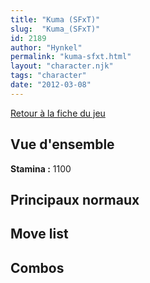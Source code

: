```yaml
---
title: "Kuma (SFxT)"
slug:  "Kuma_(SFxT)"
id: 2189
author: "Hynkel"
permalink: "kuma-sfxt.html"
layout: "character.njk"
tags: "character"
date: "2012-03-08"
---
```


[Retour à la fiche du jeu](Street_Fighter_x_Tekken)

## Vue d'ensemble

**Stamina :** 1100

## Principaux normaux

## Move list

## Combos
